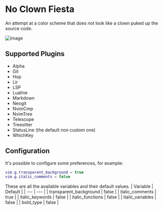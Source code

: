 # No Clown Fiesta

An attempt at a color scheme that does not look like a clown puked up the source code.

![image](https://gustafrydholm.xyz/images/no-clown-fiesta.png?)

## Supported Plugins

- Alpha
- Git
- Hop
- Lir
- LSP
- Lualine
- Markdown
- Neogit
- NvimCmp
- NvimTree
- Telescope
- Treesitter
- StatusLine (the default non custom one)
- WhichKey

## Configuration
It's possible to configure some preferences, for example:

```lua
vim.g.transparent_background = true
vim.g.italic_comments = false
```

These are all the available variables and their default values.
| Variable | Default |
| --- | --- |
| transparent_background | false |
| italic_comments | true |
| italic_keywords | false |
| italic_functions | false |
| italic_variables | false |
| bold_type | false |
